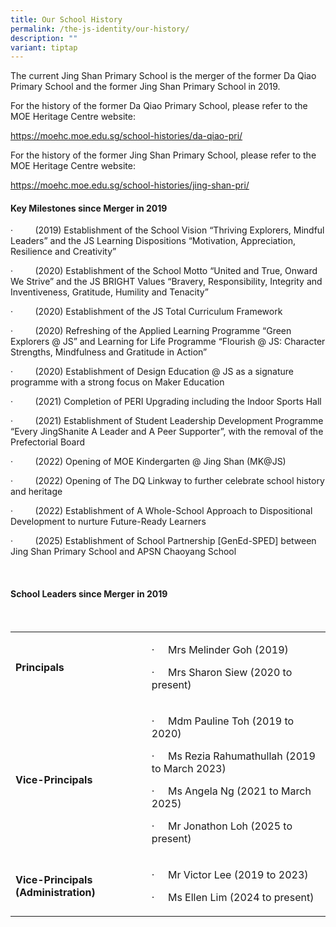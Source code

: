 ```yaml
---
title: Our School History
permalink: /the-js-identity/our-history/
description: ""
variant: tiptap
---
```

<p>The current Jing Shan Primary School is the merger of the former Da Qiao
Primary School and the former Jing Shan Primary School in 2019.</p>
<p>For the history of the former Da Qiao Primary School, please refer to
the MOE Heritage Centre website:</p>
<p><a href="https://moehc.moe.edu.sg/school-histories/da-qiao-pri/" rel="noopener nofollow" target="_blank">https://moehc.moe.edu.sg/school-histories/da-qiao-pri/ </a>
</p>
<p>For the history of the former Jing Shan Primary School, please refer to
the MOE Heritage Centre website:</p>
<p><a href="https://moehc.moe.edu.sg/school-histories/jing-shan-pri/" rel="noopener nofollow" target="_blank">https://moehc.moe.edu.sg/school-histories/jing-shan-pri/ </a>
</p>
<p></p>
<p></p>
<p></p>
<h4><strong>Key Milestones since Merger in 2019</strong></h4>
<p>·&nbsp;&nbsp;&nbsp;&nbsp;&nbsp;&nbsp;&nbsp;&nbsp; (2019) Establishment
of the School Vision “Thriving Explorers, Mindful Leaders” and the JS Learning
Dispositions “Motivation, Appreciation, Resilience and Creativity”</p>
<p>·&nbsp;&nbsp;&nbsp;&nbsp;&nbsp;&nbsp;&nbsp;&nbsp; (2020) Establishment
of the School Motto “United and True, Onward We Strive” and the JS BRIGHT
Values “Bravery, Responsibility, Integrity and Inventiveness, Gratitude,
Humility and Tenacity”</p>
<p>·&nbsp;&nbsp;&nbsp;&nbsp;&nbsp;&nbsp;&nbsp;&nbsp; (2020) Establishment
of the JS Total Curriculum Framework</p>
<p>·&nbsp;&nbsp;&nbsp;&nbsp;&nbsp;&nbsp;&nbsp;&nbsp; (2020) Refreshing of
the Applied Learning Programme “Green Explorers @ JS” and Learning for
Life Programme “Flourish @ JS: Character Strengths, Mindfulness and Gratitude
in Action”</p>
<p>·&nbsp;&nbsp;&nbsp;&nbsp;&nbsp;&nbsp;&nbsp;&nbsp; (2020) Establishment
of Design Education @ JS as a signature programme with a strong focus on
Maker Education</p>
<p>·&nbsp;&nbsp;&nbsp;&nbsp;&nbsp;&nbsp;&nbsp;&nbsp; (2021) Completion of
PERI Upgrading including the Indoor Sports Hall</p>
<p>·&nbsp;&nbsp;&nbsp;&nbsp;&nbsp;&nbsp;&nbsp;&nbsp; (2021) Establishment
of Student Leadership Development Programme “Every JingShanite A Leader
and A Peer Supporter”, with the removal of the Prefectorial Board</p>
<p>·&nbsp;&nbsp;&nbsp;&nbsp;&nbsp;&nbsp;&nbsp;&nbsp; (2022) Opening of MOE
Kindergarten @ Jing Shan (MK@JS)</p>
<p>·&nbsp;&nbsp;&nbsp;&nbsp;&nbsp;&nbsp;&nbsp;&nbsp; (2022) Opening of The
DQ Linkway to further celebrate school history and heritage</p>
<p>·&nbsp;&nbsp;&nbsp;&nbsp;&nbsp;&nbsp;&nbsp;&nbsp; (2022) Establishment
of A Whole-School Approach to Dispositional Development to nurture Future-Ready
Learners</p>
<p>·&nbsp;&nbsp;&nbsp;&nbsp;&nbsp;&nbsp;&nbsp;&nbsp; (2025) Establishment
of School Partnership [GenEd-SPED] between Jing Shan Primary School and
APSN Chaoyang School</p>
<p>&nbsp;</p>
<h4><strong>School Leaders since Merger in 2019</strong></h4>
<p>&nbsp;</p>
<table style="minWidth: 50px">
<colgroup>
<col>
<col>
</colgroup>
<tbody>
<tr>
<td rowspan="1" colspan="1">
<p><strong>Principals</strong>
</p>
</td>
<td rowspan="1" colspan="1">
<p>·&nbsp;&nbsp;&nbsp;&nbsp; Mrs Melinder Goh (2019)</p>
<p>·&nbsp;&nbsp;&nbsp;&nbsp; Mrs Sharon Siew (2020 to present)</p>
</td>
</tr>
<tr>
<td rowspan="1" colspan="1">
<p><strong>Vice-Principals</strong>
</p>
</td>
<td rowspan="1" colspan="1">
<p>·&nbsp;&nbsp;&nbsp;&nbsp; Mdm Pauline Toh (2019 to 2020)</p>
<p>·&nbsp;&nbsp;&nbsp;&nbsp; Ms Rezia Rahumathullah (2019 to March 2023)</p>
<p>·&nbsp;&nbsp;&nbsp;&nbsp; Ms Angela Ng (2021 to March 2025)</p>
<p>·&nbsp;&nbsp;&nbsp;&nbsp; Mr Jonathon Loh (2025 to present)</p>
</td>
</tr>
<tr>
<td rowspan="1" colspan="1">
<p><strong>Vice-Principals (Administration)</strong>
</p>
</td>
<td rowspan="1" colspan="1">
<p>·&nbsp;&nbsp;&nbsp;&nbsp; Mr Victor Lee (2019 to 2023)</p>
<p>·&nbsp;&nbsp;&nbsp;&nbsp; Ms Ellen Lim (2024 to present)</p>
</td>
</tr>
</tbody>
</table>
<p></p>